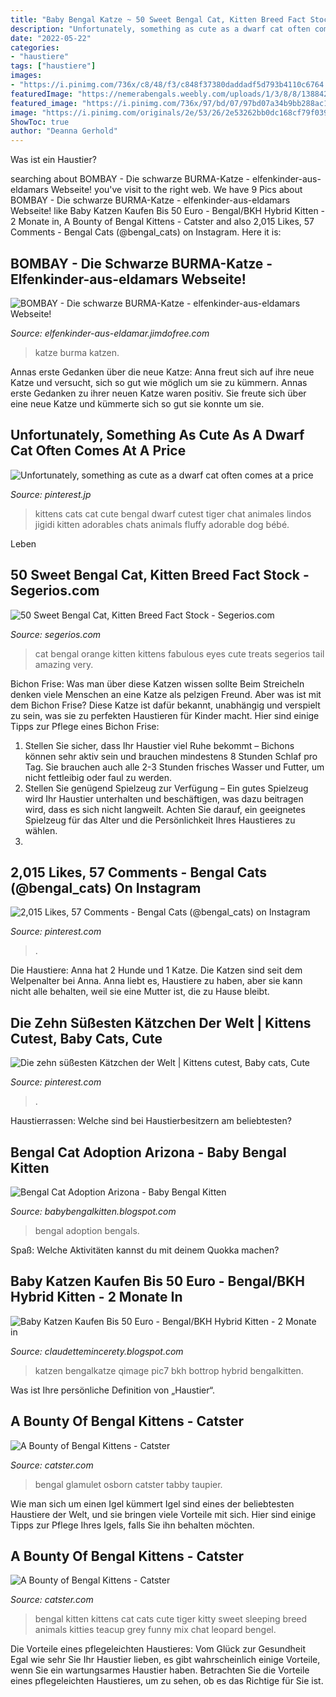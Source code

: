 ```yaml
---
title: "Baby Bengal Katze ~ 50 Sweet Bengal Cat, Kitten Breed Fact Stock"
description: "Unfortunately, something as cute as a dwarf cat often comes at a price"
date: "2022-05-22"
categories:
- "haustiere"
tags: ["haustiere"]
images:
- "https://i.pinimg.com/736x/c8/48/f3/c848f37380daddadf5d793b4110c6764.jpg"
featuredImage: "https://nemerabengals.weebly.com/uploads/1/3/8/8/13884269/1395627365.jpg"
featured_image: "https://i.pinimg.com/736x/97/bd/07/97bd07a34b9bb288ac18d899b719875f--chat-bengal-bengal-kittens.jpg"
image: "https://i.pinimg.com/originals/2e/53/26/2e53262bb0dc168cf79f039995db8140.jpg"
ShowToc: true
author: "Deanna Gerhold"
---
```



Was ist ein Haustier?

	

		
searching about BOMBAY - Die schwarze BURMA-Katze - elfenkinder-aus-eldamars Webseite! you've visit to the right web. We have 9 Pics about BOMBAY - Die schwarze BURMA-Katze - elfenkinder-aus-eldamars Webseite! like Baby Katzen Kaufen Bis 50 Euro - Bengal/BKH Hybrid Kitten - 2 Monate in, A Bounty of Bengal Kittens - Catster and also 2,015 Likes, 57 Comments - Bengal Cats (@bengal_cats) on Instagram. Here it is:
		
    
## BOMBAY - Die Schwarze BURMA-Katze - Elfenkinder-aus-eldamars Webseite!

<img loading=lazy src="https://image.jimcdn.com/app/cms/image/transf/dimension=700x10000:format=jpg/path/sfc2861846b43699d/image/i46c6052192bd339c/version/1578766903/image.jpg" onerror="this.onerror=null;this.src='https://tse4.mm.bing.net/th?id=OIP.1Mz2JGB-EWnSUx3opHyGcwHaE8&amp;pid=15.1';" alt="BOMBAY - Die schwarze BURMA-Katze - elfenkinder-aus-eldamars Webseite!">

_Source: elfenkinder-aus-eldamar.jimdofree.com_

>katze burma katzen. 

	

Annas erste Gedanken über die neue Katze: Anna freut sich auf ihre neue Katze und versucht, sich so gut wie möglich um sie zu kümmern.
Annas erste Gedanken zu ihrer neuen Katze waren positiv. Sie freute sich über eine neue Katze und kümmerte sich so gut sie konnte um sie.

    
## Unfortunately, Something As Cute As A Dwarf Cat Often Comes At A Price

<img loading=lazy src="https://i.pinimg.com/736x/c8/48/f3/c848f37380daddadf5d793b4110c6764.jpg" onerror="this.onerror=null;this.src='https://tse2.mm.bing.net/th?id=OIP.QXcGs8OhRX_89lojGBRSfAHaHa&amp;pid=15.1';" alt="Unfortunately, something as cute as a dwarf cat often comes at a price">

_Source: pinterest.jp_

>kittens cats cat cute bengal dwarf cutest tiger chat animales lindos jigidi kitten adorables chats animals fluffy adorable dog bébé. 

	

Leben

    
## 50 Sweet Bengal Cat, Kitten Breed Fact Stock - Segerios.com

<img loading=lazy src="https://www.segerios.com/wp-content/uploads/2016/09/Fabulous-Orange-Bengal-Cat-Baby.jpg" onerror="this.onerror=null;this.src='https://tse3.mm.bing.net/th?id=OIP.L4Ri-EShMl_yx0JaIGHPqwHaJo&amp;pid=15.1';" alt="50 Sweet Bengal Cat, Kitten Breed Fact Stock - Segerios.com">

_Source: segerios.com_

>cat bengal orange kitten kittens fabulous eyes cute treats segerios tail amazing very. 

	

Bichon Frise: Was man über diese Katzen wissen sollte
Beim Streicheln denken viele Menschen an eine Katze als pelzigen Freund. Aber was ist mit dem Bichon Frise? Diese Katze ist dafür bekannt, unabhängig und verspielt zu sein, was sie zu perfekten Haustieren für Kinder macht. Hier sind einige Tipps zur Pflege eines Bichon Frise:
1. Stellen Sie sicher, dass Ihr Haustier viel Ruhe bekommt – Bichons können sehr aktiv sein und brauchen mindestens 8 Stunden Schlaf pro Tag. Sie brauchen auch alle 2-3 Stunden frisches Wasser und Futter, um nicht fettleibig oder faul zu werden.
2. Stellen Sie genügend Spielzeug zur Verfügung – Ein gutes Spielzeug wird Ihr Haustier unterhalten und beschäftigen, was dazu beitragen wird, dass es sich nicht langweilt. Achten Sie darauf, ein geeignetes Spielzeug für das Alter und die Persönlichkeit Ihres Haustieres zu wählen.
3.

    
## 2,015 Likes, 57 Comments - Bengal Cats (@bengal_cats) On Instagram

<img loading=lazy src="https://i.pinimg.com/736x/97/bd/07/97bd07a34b9bb288ac18d899b719875f--chat-bengal-bengal-kittens.jpg" onerror="this.onerror=null;this.src='https://tse1.mm.bing.net/th?id=OIP.5jmNWb3lVU5iz53H9gfOVwHaHa&amp;pid=15.1';" alt="2,015 Likes, 57 Comments - Bengal Cats (@bengal_cats) on Instagram">

_Source: pinterest.com_

>. 

	

Die Haustiere: Anna hat 2 Hunde und 1 Katze. Die Katzen sind seit dem Welpenalter bei Anna. Anna liebt es, Haustiere zu haben, aber sie kann nicht alle behalten, weil sie eine Mutter ist, die zu Hause bleibt.

    
## Die Zehn Süßesten Kätzchen Der Welt | Kittens Cutest, Baby Cats, Cute

<img loading=lazy src="https://i.pinimg.com/originals/2e/53/26/2e53262bb0dc168cf79f039995db8140.jpg" onerror="this.onerror=null;this.src='https://tse3.mm.bing.net/th?id=OIP.kCMy8tHW2T84CSVK1Mv8GAHaFj&amp;pid=15.1';" alt="Die zehn süßesten Kätzchen der Welt | Kittens cutest, Baby cats, Cute">

_Source: pinterest.com_

>. 

	

Haustierrassen: Welche sind bei Haustierbesitzern am beliebtesten?

    
## Bengal Cat Adoption Arizona - Baby Bengal Kitten

<img loading=lazy src="https://nemerabengals.weebly.com/uploads/1/3/8/8/13884269/1395627365.jpg" onerror="this.onerror=null;this.src='https://tse3.mm.bing.net/th?id=OIP.375p3jrgJFev98q67C7djwHaFN&amp;pid=15.1';" alt="Bengal Cat Adoption Arizona - Baby Bengal Kitten">

_Source: babybengalkitten.blogspot.com_

>bengal adoption bengals. 

	

Spaß: Welche Aktivitäten kannst du mit deinem Quokka machen?

    
## Baby Katzen Kaufen Bis 50 Euro - Bengal/BKH Hybrid Kitten - 2 Monate In

<img loading=lazy src="https://pic7.qimage.de/97/47/28/207284797.jpg" onerror="this.onerror=null;this.src='https://tse3.mm.bing.net/th?id=OIP.jcUWUgFa7ZxzgNHAvrTKrAHaJ4&amp;pid=15.1';" alt="Baby Katzen Kaufen Bis 50 Euro - Bengal/BKH Hybrid Kitten - 2 Monate in">

_Source: claudettemincerety.blogspot.com_

>katzen bengalkatze qimage pic7 bkh bottrop hybrid bengalkitten. 

	

Was ist Ihre persönliche Definition von „Haustier“.

    
## A Bounty Of Bengal Kittens - Catster

<img loading=lazy src="https://s36537.pcdn.co/wp-content/uploads/2015/06/bengal-kittens-05.jpg.optimal.jpg" onerror="this.onerror=null;this.src='https://tse4.mm.bing.net/th?id=OIP.61pQtF2jhaJpwO6GybRlfgHaHa&amp;pid=15.1';" alt="A Bounty of Bengal Kittens - Catster">

_Source: catster.com_

>bengal glamulet osborn catster tabby taupier. 

	

Wie man sich um einen Igel kümmert
Igel sind eines der beliebtesten Haustiere der Welt, und sie bringen viele Vorteile mit sich. Hier sind einige Tipps zur Pflege Ihres Igels, falls Sie ihn behalten möchten.

    
## A Bounty Of Bengal Kittens - Catster

<img loading=lazy src="http://www.catster.com/wp-content/uploads/2015/06/bengal-kittens-05.jpg" onerror="this.onerror=null;this.src='https://tse3.mm.bing.net/th?id=OIP.7scJZdr2tOr6PXFOJi7D9AHaHa&amp;pid=15.1';" alt="A Bounty of Bengal Kittens - Catster">

_Source: catster.com_

>bengal kitten kittens cat cats cute tiger kitty sweet sleeping breed animals kitties teacup grey funny mix chat leopard bengel. 

	

Die Vorteile eines pflegeleichten Haustieres: Vom Glück zur Gesundheit
Egal wie sehr Sie Ihr Haustier lieben, es gibt wahrscheinlich einige Vorteile, wenn Sie ein wartungsarmes Haustier haben. Betrachten Sie die Vorteile eines pflegeleichten Haustieres, um zu sehen, ob es das Richtige für Sie ist.

